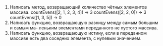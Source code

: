 1) Написать метод, возвращающий количество чётных элементов массива. countEvens([2, 1, 2, 3, 4]) → 3 countEvens([2, 2, 0]) → 3 countEvens([1, 3, 5]) → 0
2) Написать функцию, возвращающую разницу между самым большим и самым ма- леньким элементами переданного не пустого массива.
3) Написать функцию, возвращающую истину, если в переданном массиве есть два соседних элемента, с нулевым значением.